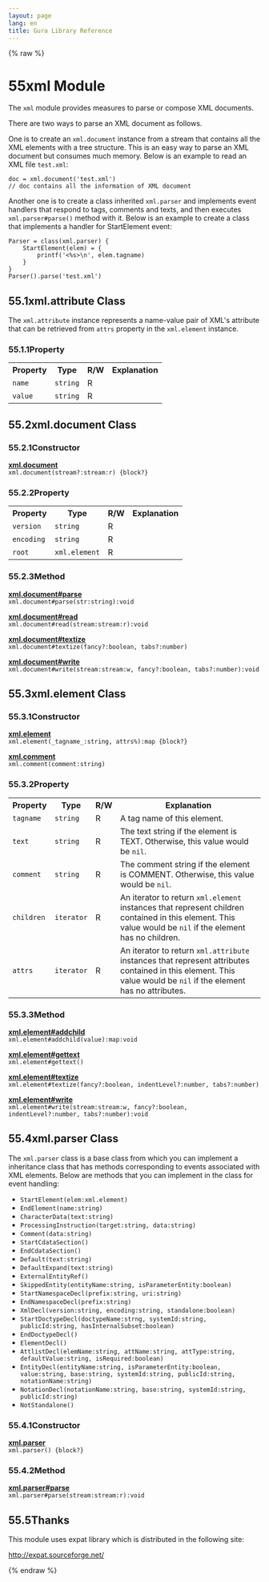 ```yaml
---
layout: page
lang: en
title: Gura Library Reference
---
```


{% raw %}
<h1><span class="caption-index-1">55</span><a name="anchor-55"></a>xml Module</h1>
<p>
The <code>xml</code> module provides measures to parse or compose XML documents.
</p>
<p>
There are two ways to parse an XML document as follows.
</p>
<p>
One is to create an <code>xml.document</code> instance from a stream that contains all the XML elements with a tree structure. This is an easy way to parse an XML document but consumes much memory. Below is an example to read an XML file <code>test.xml</code>:
</p>
<pre><code>doc = xml.document('test.xml')
// doc contains all the information of XML document
</code></pre>
<p>
Another one is to create a class inherited <code>xml.parser</code> and implements event handlers that respond to tags, comments and texts, and then executes <code>xml.parser#parse()</code> method with it. Below is an example to create a class that implements a handler for StartElement event:
</p>
<pre><code>Parser = class(xml.parser) {
    StartElement(elem) = {
        printf('&lt;%s&gt;\n', elem.tagname)
    }
}
Parser().parse('test.xml')
</code></pre>
<h2><span class="caption-index-2">55.1</span><a name="anchor-55-1"></a>xml.attribute Class</h2>
<p>
The <code>xml.attribute</code> instance represents a name-value pair of XML's attribute that can be retrieved from <code>attrs</code> property in the <code>xml.element</code> instance.
</p>
<h3><span class="caption-index-3">55.1.1</span><a name="anchor-55-1-1"></a>Property</h3>
<p>
<table>
<tr>
<th>
Property</th>
<th>
Type</th>
<th>
R/W</th>
<th>
Explanation</th>
</tr>


<tr>
<td>
<code>name</code></td>
<td>
<code>string</code></td>
<td>
R</td>

<td>
</td>
</tr>


<tr>
<td>
<code>value</code></td>
<td>
<code>string</code></td>
<td>
R</td>

<td>
</td>
</tr>


</table>

</p>
<h2><span class="caption-index-2">55.2</span><a name="anchor-55-2"></a>xml.document Class</h2>
<h3><span class="caption-index-3">55.2.1</span><a name="anchor-55-2-1"></a>Constructor</h3>
<p>
<div><strong style="text-decoration:underline">xml.document</strong></div>
<div style="margin-bottom:1em"><code>xml.document(stream?:stream:r) {block?}</code></div>

</p>
<h3><span class="caption-index-3">55.2.2</span><a name="anchor-55-2-2"></a>Property</h3>
<p>
<table>
<tr>
<th>
Property</th>
<th>
Type</th>
<th>
R/W</th>
<th>
Explanation</th>
</tr>


<tr>
<td>
<code>version</code></td>
<td>
<code>string</code></td>
<td>
R</td>

<td>
</td>
</tr>


<tr>
<td>
<code>encoding</code></td>
<td>
<code>string</code></td>
<td>
R</td>

<td>
</td>
</tr>


<tr>
<td>
<code>root</code></td>
<td>
<code>xml.element</code></td>
<td>
R</td>

<td>
</td>
</tr>


</table>

</p>
<h3><span class="caption-index-3">55.2.3</span><a name="anchor-55-2-3"></a>Method</h3>
<p>
<div><strong style="text-decoration:underline">xml.document#parse</strong></div>
<div style="margin-bottom:1em"><code>xml.document#parse(str:string):void</code></div>

</p>
<p>
<div><strong style="text-decoration:underline">xml.document#read</strong></div>
<div style="margin-bottom:1em"><code>xml.document#read(stream:stream:r):void</code></div>

</p>
<p>
<div><strong style="text-decoration:underline">xml.document#textize</strong></div>
<div style="margin-bottom:1em"><code>xml.document#textize(fancy?:boolean, tabs?:number)</code></div>

</p>
<p>
<div><strong style="text-decoration:underline">xml.document#write</strong></div>
<div style="margin-bottom:1em"><code>xml.document#write(stream:stream:w, fancy?:boolean, tabs?:number):void</code></div>

</p>
<h2><span class="caption-index-2">55.3</span><a name="anchor-55-3"></a>xml.element Class</h2>
<h3><span class="caption-index-3">55.3.1</span><a name="anchor-55-3-1"></a>Constructor</h3>
<p>
<div><strong style="text-decoration:underline">xml.element</strong></div>
<div style="margin-bottom:1em"><code>xml.element(_tagname_:string, attrs%):map {block?}</code></div>

</p>
<p>
<div><strong style="text-decoration:underline">xml.comment</strong></div>
<div style="margin-bottom:1em"><code>xml.comment(comment:string)</code></div>

</p>
<h3><span class="caption-index-3">55.3.2</span><a name="anchor-55-3-2"></a>Property</h3>
<p>
<table>
<tr>
<th>
Property</th>
<th>
Type</th>
<th>
R/W</th>
<th>
Explanation</th>
</tr>


<tr>
<td>
<code>tagname</code></td>
<td>
<code>string</code></td>
<td>
R</td>

<td>
A tag name of this element.</td>
</tr>


<tr>
<td>
<code>text</code></td>
<td>
<code>string</code></td>
<td>
R</td>

<td>
The text string if the element is TEXT.
Otherwise, this value would be <code>nil</code>.</td>
</tr>


<tr>
<td>
<code>comment</code></td>
<td>
<code>string</code></td>
<td>
R</td>

<td>
The comment string if the element is COMMENT.
Otherwise, this value would be <code>nil</code>.</td>
</tr>


<tr>
<td>
<code>children</code></td>
<td>
<code>iterator</code></td>
<td>
R</td>

<td>
An iterator to return <code>xml.element</code> instances that represent children
contained in this element. This value would be <code>nil</code> if the element has no children.</td>
</tr>


<tr>
<td>
<code>attrs</code></td>
<td>
<code>iterator</code></td>
<td>
R</td>

<td>
An iterator to return <code>xml.attribute</code> instances that represent attributes
contained in this element. This value would be <code>nil</code> if the element has no attributes.</td>
</tr>


</table>

</p>
<h3><span class="caption-index-3">55.3.3</span><a name="anchor-55-3-3"></a>Method</h3>
<p>
<div><strong style="text-decoration:underline">xml.element#addchild</strong></div>
<div style="margin-bottom:1em"><code>xml.element#addchild(value):map:void</code></div>

</p>
<p>
<div><strong style="text-decoration:underline">xml.element#gettext</strong></div>
<div style="margin-bottom:1em"><code>xml.element#gettext()</code></div>

</p>
<p>
<div><strong style="text-decoration:underline">xml.element#textize</strong></div>
<div style="margin-bottom:1em"><code>xml.element#textize(fancy?:boolean, indentLevel?:number, tabs?:number)</code></div>

</p>
<p>
<div><strong style="text-decoration:underline">xml.element#write</strong></div>
<div style="margin-bottom:1em"><code>xml.element#write(stream:stream:w, fancy?:boolean, indentLevel?:number, tabs?:number):void</code></div>

</p>
<h2><span class="caption-index-2">55.4</span><a name="anchor-55-4"></a>xml.parser Class</h2>
<p>
The <code>xml.parser</code> class is a base class from which you can implement a inheritance class that has methods corresponding to events associated with XML elements. Below are methods that you can implement in the class for event handling:
</p>
<ul>
<li><code>StartElement(elem:xml.element)</code></li>
<li><code>EndElement(name:string)</code></li>
<li><code>CharacterData(text:string)</code></li>
<li><code>ProcessingInstruction(target:string, data:string)</code></li>
<li><code>Comment(data:string)</code></li>
<li><code>StartCdataSection()</code></li>
<li><code>EndCdataSection()</code></li>
<li><code>Default(text:string)</code></li>
<li><code>DefaultExpand(text:string)</code></li>
<li><code>ExternalEntityRef()</code></li>
<li><code>SkippedEntity(entityName:string, isParameterEntity:boolean)</code></li>
<li><code>StartNamespaceDecl(prefix:string, uri:string)</code></li>
<li><code>EndNamespaceDecl(prefix:string)</code></li>
<li><code>XmlDecl(version:string, encoding:string, standalone:boolean)</code></li>
<li><code>StartDoctypeDecl(doctypeName:strng, systemId:string, publicId:string, hasInternalSubset:boolean)</code></li>
<li><code>EndDoctypeDecl()</code></li>
<li><code>ElementDecl()</code></li>
<li><code>AttlistDecl(elemName:string, attName:string, attType:string, defaultValue:string, isRequired:boolean)</code></li>
<li><code>EntityDecl(entityName:string, isParameterEntity:boolean, value:string, base:string, systemId:string, publicId:string, notationName:string)</code></li>
<li><code>NotationDecl(notationName:string, base:string, systemId:string, publicId:string)</code></li>
<li><code>NotStandalone()</code></li>
</ul>
<h3><span class="caption-index-3">55.4.1</span><a name="anchor-55-4-1"></a>Constructor</h3>
<p>
<div><strong style="text-decoration:underline">xml.parser</strong></div>
<div style="margin-bottom:1em"><code>xml.parser() {block?}</code></div>

</p>
<h3><span class="caption-index-3">55.4.2</span><a name="anchor-55-4-2"></a>Method</h3>
<p>
<div><strong style="text-decoration:underline">xml.parser#parse</strong></div>
<div style="margin-bottom:1em"><code>xml.parser#parse(stream:stream:r):void</code></div>

</p>
<h2><span class="caption-index-2">55.5</span><a name="anchor-55-5"></a>Thanks</h2>
<p>
This module uses expat library which is distributed in the following site:
</p>
<p>
<a href="http://expat.sourceforge.net/">http://expat.sourceforge.net/</a>
</p>
<p />

{% endraw %}

